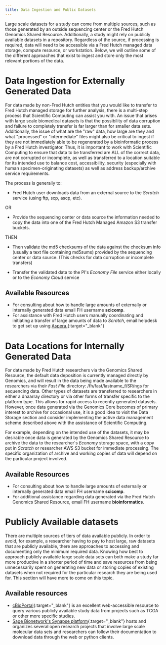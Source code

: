 ```yaml
---
title: Data Ingestion and Public Datasets
---
```

Large scale datasets for a study can come from multiple sources, such as those generated by an outside sequencing center or the Fred Hutch Genomics Shared Resource.  Additionally, a study might rely on publicly available datasets in a repository.  Regardless of the source, if processing is required, data will need to be accessible via a Fred Hutch managed data storage, compute resource, or workstation.  Below, we will outline some of the different approaches that exist to ingest and store only the most relevant portions of the data.

# Data Ingestion for Externally Generated Data
For data made by non-Fred Hutch entities that you would like to transfer to Fred Hutch managed storage for further analysis, there is a multi-step process that Scientific Computing can assist you with.  An issue that arises with large scale biomedical datasets is that the possibility of data corruption and failure to completely transfer is far larger than for smaller data sets. Additionally, the issue of what are the "raw" data, how large are they and what "processed" or "intermediate" files might also be critical to ingest if they are not immediately able to be regenerated by a bioinformatic process by a Fred Hutch investigator.  Thus, it is important to work with Scientific Computing to ensure that data to be transferred are ALL of the correct data, are not corrupted or incomplete, as well as transferred to a location suitable for its intended use to balance cost, accessibility, security (especially with human specimen-originating datasets) as well as address backup/archive service requirements.  

The process is generally to:
- Fred Hutch user downloads data from an external source to the *Scratch* service (using ftp, scp, ascp, etc).

OR

- Provide the sequencing center or data source the information needed to copy the data into one of the Fred Hutch Managed Amazon S3 transfer buckets.

THEN
- Then validate the md5 checksums of the data against the checksum info (usually a text file containing md5sums) provided by the sequencing center or data source. (This checks for data corruption or incomplete transfers)

- Transfer the validated data to the PI's *Economy File* service either locally or to the *Economy Cloud* service

## Available Resources
  - For consulting about how to handle large amounts of externally or internally generated data email FH username **scicomp**.
  - For assistance with Fred Hutch users manually coordinating and initiating a transfer of large amounts of data to *Scratch*, email helpdesk to get set up using [Aspera.](https://aspera.fhcrc.org/index.html){:target="_blank"}<!--_-->

# Data Locations for Internally Generated Data
For data made by Fred Hutch researchers via the Genomics Shared Resource, the default data deposition is currently managed directly by Genomics, and will result in the data being made available to the researchers via their *Fast File* directory: /fh/fast/lastname_f/SR/ngs for sequencing data.  Other types of datasets are transferred to researchers in either a dnaarray directory or via other forms of transfer specific to the platform type.  This allows for rapid access to recently generated datasets.  However, once data generated via the Genomics Core becomes of primary interest to archive for occasional use, it is a good idea to visit the Data Storage section and consider implementing the active data management scheme described above with the assistance of Scientific Computing.  

For example, depending on the intended use of the datasets, it may be desirable once data is generated by the Genomics Shared Resource to archive the data to the researcher's *Economy* storage space, with a copy put in *Scratch* or researcher AWS S3 bucket for immediate processing.  The specific organization of archive and working copies of data will depend on the particular project involved.  

## Available Resources
  - For consulting about how to handle large amounts of externally or internally generated data email FH username **scicomp**.
  - For additional assistance regarding data generated via the Fred Hutch Genomics Shared Resource, email FH username **bioinformatics**.

# Publicly Available datasets
There are multiple sources of tiers of data available publicly.  In order to avoid, for example, a researcher having to pay to host large, raw datasets that are publicly available, there are approaches to accessing and documenting only the minimum required data.  Knowing how best to approach publicly available large scale data sets can both make a study far more productive in a shorter period of time and save resources from being unnecessarily spent on generating new data or storing copies of existing datasets when not required for the particular research they are being used for.  This section will have more to come on this topic.  

## Available resources
  - [cBioPortal](http://www.cbioportal.org/){:target="_blank"}<!--_--> is an excellent web-accessible resource to query various publicly available study data from projects such as TCGA or other more specific studies.  
  - [Sage Bionetwork's Synapse platform](https://www.synapse.org/#!StandaloneWiki:OpenResearchProjects){:target="_blank"}<!--_--> hosts and organizes several open research projects that involve large scale molecular data sets and researchers can follow their documentation to download data through the web or python clients.  
